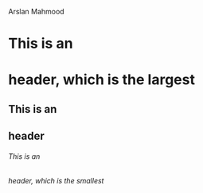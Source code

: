 Arslan Mahmood
# This is an <h1> header, which is the largest
## This is an <h2> header
###### This is an <h6> header, which is the smallest
